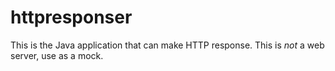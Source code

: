 httpresponser
=============

This is the Java application that can make HTTP response. This is *not* a web server, use as a mock.
